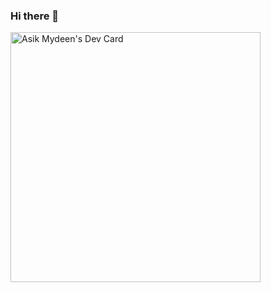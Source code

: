 ### Hi there 👋

<!--
**asik-dev/asik-dev** is a ✨ _special_ ✨ repository because its `README.md` (this file) appears on your GitHub profile.

Here are some ideas to get you started:

- 🔭 I’m currently working on ReactJS and Fastify
- 🌱 I’m currently learning Sockets.io
- 👯 I’m looking to collaborate on Real Time Communication projects
- 🤔 I’m looking for help with ...
- 💬 Ask me about Full Stack Web Development
- 📫 How to reach me: ...
- 😄 Pronouns: He/Him
-->
<a href="https://app.daily.dev/asik_dev"><img src="https://github.com/asik-dev/asik-dev/blob/main/devcard.svg" width="400" alt="Asik Mydeen's Dev Card"/></a>
